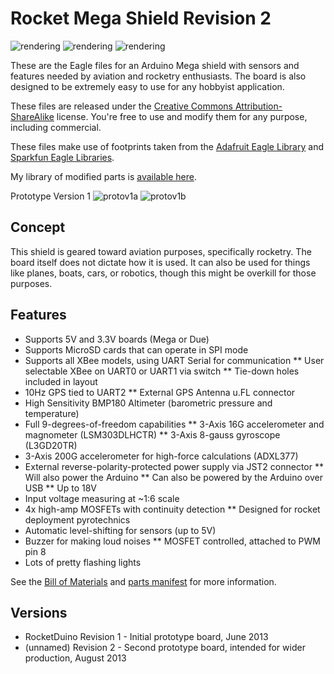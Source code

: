 Rocket Mega Shield Revision 2
=============================

![rendering](https://raw.github.com/zortness/rocket-mega-shield/rev2/render/rev2/board.png)
![rendering](https://raw.github.com/zortness/rocket-mega-shield/rev2/render/rev2/board_fill.png)
![rendering](https://raw.github.com/zortness/rocket-mega-shield/rev2/render/rev2/schematic.png)

These are the Eagle files for an Arduino Mega shield with sensors and features needed by aviation and rocketry enthusiasts. 
The board is also designed to be extremely easy to use for any hobbyist application. 

These files are released under the [Creative Commons Attribution-ShareAlike](http://creativecommons.org/licenses/by-sa/3.0/) license. 
You're free to use and modify them for any purpose, including commercial.

These files make use of footprints taken from the [Adafruit Eagle Library](https://github.com/adafruit/Adafruit-Eagle-Library) 
and [Sparkfun Eagle Libraries](https://github.com/sparkfun/SparkFun-Eagle-Libraries). 

My library of modified parts is [available here](https://github.com/zortness/zort-eagle-library).


Prototype Version 1
![protov1a](https://raw.github.com/zortness/rocket-mega-shield/master/render/v1/v1_1.jpg)
![protov1b](https://raw.github.com/zortness/rocket-mega-shield/master/render/v1/v1_2.jpg)


Concept
--------
This shield is geared toward aviation purposes, specifically rocketry. The board itself does not dictate how it is used.
It can also be used for things like planes, boats, cars, or robotics, though this might be overkill for those purposes.


Features
--------
* Supports 5V and 3.3V boards (Mega or Due)
* Supports MicroSD cards that can operate in SPI mode
* Supports all XBee models, using UART Serial for communication
** User selectable XBee on UART0 or UART1 via switch
** Tie-down holes included in layout
* 10Hz GPS tied to UART2
** External GPS Antenna u.FL connector
* High Sensitivity BMP180 Altimeter (barometric pressure and temperature)
* Full 9-degrees-of-freedom capabilities
** 3-Axis 16G accelerometer and magnometer (LSM303DLHCTR)
** 3-Axis 8-gauss gyroscope (L3GD20TR)
* 3-Axis 200G accelerometer for high-force calculations (ADXL377)
* External reverse-polarity-protected power supply via JST2 connector
** Will also power the Arduino
** Can also be powered by the Arduino over USB
** Up to 18V
* Input voltage measuring at ~1:6 scale
* 4x high-amp MOSFETs with continuity detection
** Designed for rocket deployment pyrotechnics
* Automatic level-shifting for sensors (up to 5V)
* Buzzer for making loud noises
** MOSFET controlled, attached to PWM pin 8
* Lots of pretty flashing lights

See the [Bill of Materials](https://github.com/zortness/rocket-mega-shield/blob/rev2/bom.md)
and [parts manifest](https://github.com/zortness/rocket-mega-shield/blob/rev2/manifest.txt)
for more information.


Versions
--------
* RocketDuino Revision 1 - Initial prototype board, June 2013 
* (unnamed) Revision 2 - Second prototype board, intended for wider production, August 2013
